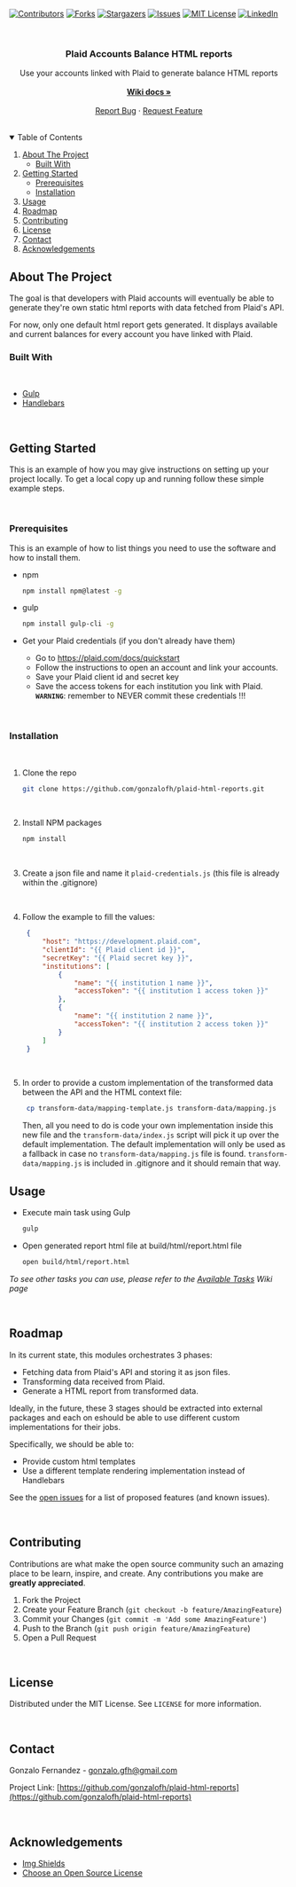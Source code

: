 <!-- PROJECT SHIELDS -->
[![Contributors][contributors-shield]][contributors-url]
[![Forks][forks-shield]][forks-url]
[![Stargazers][stars-shield]][stars-url]
[![Issues][issues-shield]][issues-url]
[![MIT License][license-shield]][license-url]
[![LinkedIn][linkedin-shield]][linkedin-url]

<!-- PROJECT LOGO -->
<br />
<p align="center">
  <h3 align="center">Plaid Accounts Balance HTML reports</h3>
  <p align="center">
    Use your accounts linked with Plaid to generate balance HTML reports
    <br/>
    <br/>
    <a href="https://github.com/gonzalofh/plaid-html-reports/wiki"><strong>Wiki docs »</strong></a>
    <br />
    <br />
    <a href="https://github.com/gonzalofh/plaid-html-reports/issues">Report Bug</a>
    ·
    <a href="https://github.com/gonzalofh/plaid-html-reports/issues">Request Feature</a>
  </p>
</p>

<br />

<!-- TABLE OF CONTENTS -->
<details open="open">
  <summary>Table of Contents</summary>
  <ol>
    <li>
      <a href="#about-the-project">About The Project</a>
      <ul>
        <li><a href="#built-with">Built With</a></li>
      </ul>
    </li>
    <li>
      <a href="#getting-started">Getting Started</a>
      <ul>
        <li><a href="#prerequisites">Prerequisites</a></li>
        <li><a href="#installation">Installation</a></li>
      </ul>
    </li>
    <li><a href="#usage">Usage</a></li>
    <li><a href="#roadmap">Roadmap</a></li>
    <li><a href="#contributing">Contributing</a></li>
    <li><a href="#license">License</a></li>
    <li><a href="#contact">Contact</a></li>
    <li><a href="#acknowledgements">Acknowledgements</a></li>
  </ol>
</details>



<!-- ABOUT THE PROJECT -->
## About The Project

The goal is that developers with Plaid accounts will eventually be able to generate they're own static html reports with data fetched from Plaid's API.

For now, only one default html report gets generated. It displays available and current balances for every account you have linked with Plaid.

### Built With
<br/>

* [Gulp](https://gulpjs.com)
* [Handlebars](https://handlebarsjs.com)

<br/>

<!-- GETTING STARTED -->
## Getting Started

This is an example of how you may give instructions on setting up your project locally.
To get a local copy up and running follow these simple example steps.

<br/>

### Prerequisites

This is an example of how to list things you need to use the software and how to install them.
* npm
  ```sh
  npm install npm@latest -g
  ```

* gulp
  ```sh
  npm install gulp-cli -g
  ```

* Get your Plaid credentials (if you don't already have them)
  - Go to https://plaid.com/docs/quickstart
  - Follow the instructions to open an account and link your accounts.
  - Save your Plaid client id and secret key
  - Save the access tokens for each institution you link with Plaid. 
  **`WARNING`**: remember to NEVER commit these credentials !!! 

<br/>

### Installation

<br/>

1. Clone the repo
   ```sh
   git clone https://github.com/gonzalofh/plaid-html-reports.git
   ```
    <br/>
2. Install NPM packages
   ```sh
   npm install
   ```
    <br/>
3. Create a json file and name it `plaid-credentials.js` (this file is already within the .gitignore)

    <br/>
4. Follow the example to fill the values:
   ```JSON
    {
        "host": "https://development.plaid.com",
        "clientId": "{{ Plaid client id }}",
        "secretKey": "{{ Plaid secret key }}",
        "institutions": [
            {
                "name": "{{ institution 1 name }}",
                "accessToken": "{{ institution 1 access token }}"
            },
            {
                "name": "{{ institution 2 name }}", 
                "accessToken": "{{ institution 2 access token }}"
            }
        ]
    }
   ```
    <br/>
5. In order to provide a custom implementation of the transformed data between the API and the HTML context file:
   ```sh
    cp transform-data/mapping-template.js transform-data/mapping.js
   ```
    Then, all you need to do is code your own implementation inside this new file and the `transform-data/index.js` script will pick it up over the default implementation. The default implementation will only be used as a fallback in case no `transform-data/mapping.js` file is found.
    `transform-data/mapping.js` is included in .gitignore and it should remain that way. 
    <br/>

<!-- USAGE EXAMPLES -->
## Usage

* Execute main task using Gulp
   ```sh
   gulp
   ```

* Open generated report html file at build/html/report.html file 
   ```sh
   open build/html/report.html
   ```

_To see other tasks you can use, please refer to the [Available Tasks](https://github.com/gonzalofh/plaid-html-reports/wiki/Available-tasks) Wiki page_

<br/>

<!-- ROADMAP -->
## Roadmap

In its current state, this modules orchestrates 3 phases:

- Fetching data from Plaid's API and storing it as json files.
- Transforming data received from Plaid.
- Generate a HTML report from transformed data.

Ideally, in the future, these 3 stages should be extracted into external packages and each on eshould be able to use different custom implementations for their jobs.

Specifically, we should be able to: 
- Provide custom html templates
- Use a different template rendering implementation instead of Handlebars

See the [open issues](https://github.com/gonzalofh/plaid-html-reports/issues) for a list of proposed features (and known issues).

<br/>

<!-- CONTRIBUTING -->
## Contributing

Contributions are what make the open source community such an amazing place to be learn, inspire, and create. Any contributions you make are **greatly appreciated**.

1. Fork the Project
2. Create your Feature Branch (`git checkout -b feature/AmazingFeature`)
3. Commit your Changes (`git commit -m 'Add some AmazingFeature'`)
4. Push to the Branch (`git push origin feature/AmazingFeature`)
5. Open a Pull Request

<br/>

<!-- LICENSE -->
## License

Distributed under the MIT License. See `LICENSE` for more information.

<br/>

<!-- CONTACT -->
## Contact

Gonzalo Fernandez - gonzalo.gfh@gmail.com

Project Link: [https://github.com/gonzalofh/plaid-html-reports](https://github.com/gonzalofh/plaid-html-reports)

<br/>

<!-- ACKNOWLEDGEMENTS -->
## Acknowledgements
* [Img Shields](https://shields.io)
* [Choose an Open Source License](https://choosealicense.com)


<!-- MARKDOWN LINKS & IMAGES -->
<!-- https://www.markdownguide.org/basic-syntax/#reference-style-links -->

[contributors-shield]: https://img.shields.io/github/contributors/gonzalofh/plaid-html-reports.svg?style=for-the-badge
[contributors-url]: https://github.com/gonzalofh/plaid-html-reports/graphs/contributors
[forks-shield]: https://img.shields.io/github/forks/gonzalofh/plaid-html-reports?style=for-the-badge
[forks-url]: https://github.com/gonzalofh/plaid-html-reports/network/members
[stars-shield]: https://img.shields.io/github/stars/gonzalofh/plaid-html-reports?style=for-the-badge
[stars-url]: https://github.com/gonzalofh/plaid-html-reports/stargazers
[issues-shield]: https://img.shields.io/github/issues/gonzalofh/plaid-html-reports?style=for-the-badge
[issues-url]: https://github.com/gonzalofh/plaid-html-reports/issues
[license-shield]: https://img.shields.io/github/license/gonzalofh/plaid-html-reports.svg?style=for-the-badge
[license-url]: https://github.com/gonzalofh/plaid-html-reports/blob/master/LICENSE.txt
[linkedin-shield]: https://img.shields.io/badge/-LinkedIn-black.svg?style=for-the-badge&logo=linkedin&colorB=555
[linkedin-url]: https://linkedin.com/in/gonzalofh
[product-screenshot]: images/screenshot.png